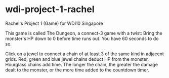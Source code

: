 # wdi-project-1-rachel
Rachel's Project 1 (Game) for WDI10 Singapore

This game is called The Dungeon, a connect-3 game with a twist:
Bring the monster's HP down to 0 before time runs out.
You have 60 seconds to do so.

Click on a jewel to connect a chain of at least 3 of the same kind in adjacent grids.
Red, green and blue jewel chains deduct HP from the monster.
Hourglass chains add time.
The longer the chain, the greater the damage dealt to the monster, or the more time added to the countdown timer.
